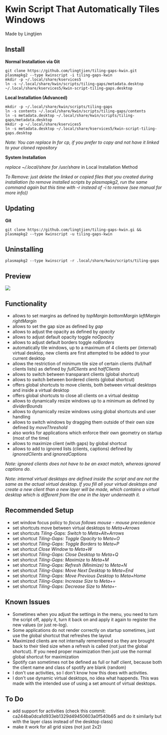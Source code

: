 # Kwin Script That Automatically Tiles Windows
Made by Lingtjien

## Install

**Normal Installation via Git**

```
git clone https://github.com/lingtjien/tiling-gaps-kwin.git
plasmapkg2 --type kwinscript -i tiling-gaps-kwin
mkdir -p ~/.local/share/kservices5
ln -s ~/.local/share/kwin/scripts/tiling-gaps/metadata.desktop ~/.local/share/kservices5/kwin-script-tiling-gaps.desktop
```

**Local Installation (Advanced)**

```
mkdir -p ~/.local/share/kwin/scripts/tiling-gaps
ln -s contents ~/.local/share/kwin/scripts/tiling-gaps/contents
ln -s metadata.desktop ~/.local/share/kwin/scripts/tiling-gaps/metadata.desktop
mkdir -p ~/.local/share/kservices5
ln -s metadata.desktop ~/.local/share/kservices5/kwin-script-tiling-gaps.desktop
```

  *Note: You can replace ln for cp, if you prefer to copy and not have it linked to your cloned repository*

**System Installation**

  *replace ~/.local/share for /usr/share* in Local Installation Method

*To Remove: just delete the linked or copied files that you created during installation (to remove installed scripts by plasmapkg2, run the same command again but this time with -r instead of -i to remove (see manual for more info))*

## Updating

**Git**

```
git clone https://github.com/lingtjien/tiling-gaps-kwin.gi && plasmapkg2 --type kwinscript -u tiling-gaps-kwin
```
	
## Uninstalling

```
plasmapkg2 --type kwinscript -r .local/share/kwin/scripts/tiling-gaps
```

## Preview
![](preview/tiling-gaps.gif)

## Functionality
- allows to set margins as defined by *topMargin* *bottomMargin* *leftMargin* *rightMargin*
- allows to set the gap size as defined by *gap*
- allows to adjust the opacity as defined by *opacity*
- allows to adjust default opacity toggle *noOpacity*
- allows to adjust default borders toggle *noBorders*
- automatically tile windows, up to a maximum of 4 clients per (internal) virtual desktop, new clients are first attempted to be added to your current desktop
- allows the restriction of minimum tile size of certain clients (full/half clients lists) as defined by *fullClients* and *halfClients*
- allows to switch between transparant clients (global shortcut)
- allows to switch between bordered clients (global shortcut)
- offers global shortcuts to move clients, both between virtual desktops and inside a virtual desktop
- offers global shortcuts to close all clients on a virtual desktop
- allows to dynamically resize windows up to a minimum as defined by *dividerBounds*
- allows to dynamically resize windows using global shortcuts and user handling
- allows to switch windows by dragging them outside of their own size defined by *moveThreshold*
- also works for applications which enforce their own geometry on startup (most of the time)
- allows to maximize client (with gaps) by global shortcut
- allows to add to ignored lists (clients, captions) defined by *ignoredClients* and *ignoredCaptions*

*Note: ignored clients does not have to be an exact match, whereas ignored captions do.*

*Note: internal virtual desktops are defined inside the script and are not the same as the actual virtual desktop. If you fill all your virtual desktops and create a new client than a new layer will be made, which contains a virtual desktop which is different from the one in the layer underneath it.*

## Recommended Setup
- set window focus policy to *focus follows mouse - mouse precedence*
- set shortcuts move between virtual desktops to *Meta+Arrows*
- set shortcuts *Tiling-Gaps: Switch* to *Meta+Alt+Arrows*
- set shortcut *Tiling-Gaps: Toggle Opacity* to *Meta+O*
- set shortcut *Tiling-Gaps: Toggle Borders* to *Meta+P*
- set shortcut *Close Window* to *Meta+W*
- set shortcut *Tiling-Gaps: Close Desktop* to *Meta+Q*
- set shortcut *Tiling-Gaps: Maximize* to *Meta+M*
- set shortcut *Tiling-Gaps: Refresh (Minimize)* to *Meta+N*
- set shortcut *Tiling-Gaps: Move Next Desktop* to *Meta+End*
- set shortcut *Tiling-Gaps: Move Previous Desktop* to *Meta+Home*
- set shortcut *Tiling-Gaps: Increase Size* to *Meta+=*
- set shortcut *Tiling-Gaps: Decrease Size* to *Meta+-*

## Known Issues
- Sometimes when you adjust the settings in the menu, you need to turn the script off, apply it, turn it back on and apply it again to register the new values (or just re-log).
- Some applications do not render correctly on startup sometimes, just use the global shortcut that refreshes the layout
- Maximized clients are not internally remembered so they are brought back to their tiled size when a refresh is called (not just the global shortcut). If you need proper maximization then just use the normal global shortcut for maximization
- Spotify can sometimes not be defined as full or half client, because both the client name and class of spotify are blank (random)
- I don't use activities, so I don't know how this does with activities.
- I don't use dynamic virtual desktops, no idea what happends. This was made with the intended use of using a set amount of virtual desktops.

## To Do
- add support for activities (check this commit: ca244ba0dca1d933eb1329d49450603a0f540b65 and do it similarly but with the layer class instead of the desktop class)
- make it work for all grid sizes (not just 2x2)
